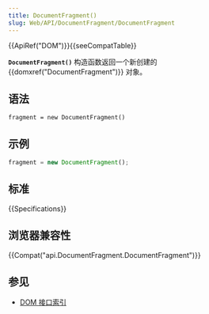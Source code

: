```yaml
---
title: DocumentFragment()
slug: Web/API/DocumentFragment/DocumentFragment
---
```

{{ApiRef("DOM")}}{{seeCompatTable}}

**`DocumentFragment()`** 构造函数返回一个新创建的 {{domxref("DocumentFragment")}} 对象。

## 语法

```plain
fragment = new DocumentFragment()
```

## 示例

```js
fragment = new DocumentFragment();
```

## 标准

{{Specifications}}

## 浏览器兼容性

{{Compat("api.DocumentFragment.DocumentFragment")}}

## 参见

- [DOM 接口索引](/zh-CN/docs/DOM/DOM_Reference)
